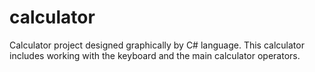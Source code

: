 # calculator
Calculator project designed graphically by C# language. This calculator includes working with the keyboard and the main calculator operators.
